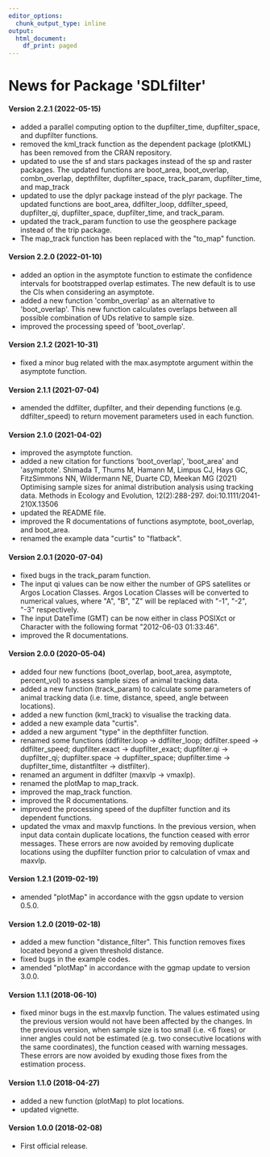 ```yaml
---
editor_options:
  chunk_output_type: inline
output:
  html_document:
    df_print: paged
---
```

News for Package 'SDLfilter'
=========

#### Version 2.2.1 (2022-05-15)

* added a parallel computing option to the dupfilter_time, dupfilter_space, and dupfilter functions.
* removed the kml_track function as the dependent package (plotKML) has been removed from the CRAN repository.
* updated to use the sf and stars packages instead of the sp and raster packages. The updated functions are boot_area, boot_overlap, combn_overlap, depthfilter, dupfilter_space, track_param, dupfilter_time, and map_track
* updated to use the dplyr package instead of the plyr package. The updated functions are boot_area, ddfilter_loop, ddfilter_speed, dupfilter_qi, dupfilter_space, dupfilter_time, and track_param.
* updated the track_param function to use the geosphere package instead of the trip package.
* The map_track function has been replaced with the "to_map" function.


#### Version 2.2.0 (2022-01-10)

* added an option in the asymptote function to estimate the confidence intervals for bootstrapped overlap estimates. The new default is to use the CIs when considering an asymptote.
* added a new function 'combn_overlap' as an alternative to 'boot_overlap'. This new function calculates overlaps between all possible combination of UDs relative to sample size.
* improved the processing speed of 'boot_overlap'.

#### Version 2.1.2 (2021-10-31)

* fixed a minor bug related with the max.asymptote argument within the asymptote function.

#### Version 2.1.1 (2021-07-04)

* amended the ddfilter, dupfilter, and their depending functions (e.g. ddfilter_speed) to return movement parameters used in each function.

#### Version 2.1.0 (2021-04-02)
* improved the asymptote function.
* added a new citation for functions 'boot_overlap', 'boot_area' and 'asymptote'. Shimada T, Thums M, Hamann M, Limpus CJ, Hays GC, FitzSimmons NN, Wildermann NE, Duarte CD, Meekan MG (2021) Optimising sample sizes for animal distribution analysis using tracking data. Methods in Ecology and Evolution, 12(2):288-297. doi:10.1111/2041-210X.13506
* updated the README file.
* improved the R documentations of functions asymptote, boot_overlap, and boot_area.
* renamed the example data "curtis" to "flatback".


#### Version 2.0.1 (2020-07-04)

* fixed bugs in the track_param function. 
* The input qi values can be now either the number of GPS satellites or Argos Location Classes. Argos Location Classes will be converted to numerical values, where "A", "B", "Z" will be replaced with "-1", "-2", "-3" respectively.
* The input DateTime (GMT) can be now either in class POSIXct or Character with the following format "2012-06-03 01:33:46".
* improved the R documentations.

#### Version 2.0.0 (2020-05-04)

* added four new functions (boot_overlap, boot_area, asymptote, percent_vol) to assess sample sizes of animal tracking data.
* added a new function (track_param) to calculate some parameters of animal tracking data (i.e. time, distance, speed, angle between locations).
* added a new function (kml_track) to visualise the tracking data.
* added a new example data "curtis".
* added a new argument "type" in the depthfilter function.
* renamed some functions (ddfilter.loop -> ddfilter_loop; ddfilter.speed -> ddfilter_speed; dupfilter.exact -> dupfilter_exact; dupfilter.qi -> dupfilter_qi; dupfilter.space -> dupfilter_space; dupfilter.time -> dupfilter_time, distantfilter -> distfilter).
* renamed an argument in ddfilter (maxvlp -> vmaxlp).
* renamed the plotMap to map_track.
* improved the map_track function.
* improved the R documentations.
* improved the processing speed of the dupfilter function and its dependent functions.
* updated the vmax and maxvlp functions. In the previous version, when input data contain duplicate locations, the function ceased with error messages. These errors are now avoided by removing duplicate locations using the dupfilter function prior to calculation of vmax and maxvlp.


#### Version 1.2.1 (2019-02-19)

* amended "plotMap" in accordance with the ggsn update to version 0.5.0. 

#### Version 1.2.0 (2019-02-18)

* added a mew function "distance_filter". This function removes fixes located beyond a given threshold distance.
* fixed bugs in the example codes.
* amended "plotMap" in accordance with the ggmap update to version 3.0.0. 

#### Version 1.1.1 (2018-06-10)

* fixed minor bugs in the est.maxvlp function. The values estimated using the previous version would not have been affected by the changes. In the previous version, when sample size is too small (i.e. <6 fixes) or inner angles could not be estimated (e.g. two consecutive locations with the same coordinates), the function ceased with warning messages. These errors are now avoided by exuding those fixes from the estimation process.

#### Version 1.1.0 (2018-04-27)

* added a new function (plotMap) to plot locations.
* updated vignette.

#### Version 1.0.0 (2018-02-08)

* First official release.





